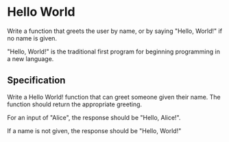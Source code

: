 # Hello World

Write a function that greets the user by name, or by saying "Hello, World!" if no name is given.

"Hello, World!" is the traditional first program for beginning programming in a new language.

## Specification

Write a Hello World! function that can greet someone given their name. The function should return the appropriate greeting.

For an input of "Alice", the response should be "Hello, Alice!".

If a name is not given, the response should be "Hello, World!"
